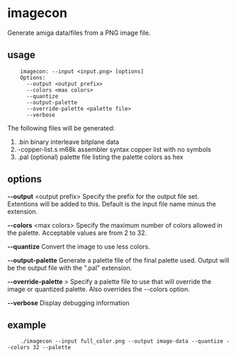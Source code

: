imagecon
========

Generate amiga data/files from a PNG image file.

usage
-----
```
    imagecon: --input <input.png> [options]
    Options:
      --output <output prefix>
      --colors <max colors>
      --quantize
      --output-palette
      --override-palette <palette file>
      --verbose
```

The following files will be generated:
1. <output prefix>.bin		binary interleave bitplane data
2. <output prefix>-copper-list.s 	m68k assembler syntax copper list with no symbols
3. <output prefix>.pal		(optional) palette file listing the palette colors as hex

options
-------
**--output** &lt;output prefix>
Specify the prefix for the output file set. Extentions will be added to this. Default is the input file name minus the extension.

**--colors** &lt;max colors>
Specify the maximum number of colors allowed in the palette. Acceptable values are from 2 to 32.

**--quantize**
Convert the image to use less colors.

**--output-palette**
Generate a palette file of the final palette used. Output will be the output file with the ".pal" extension.

**--override-palette** <palette file>>
Specify a palette file to use that will override the image or quantized palette. Also overrides the --colors option.

**--verbose**
Display debugging information

example
-------
```
    ./imagecon --input full_color.png --output image-data --quantize --colors 32 --palette
```
